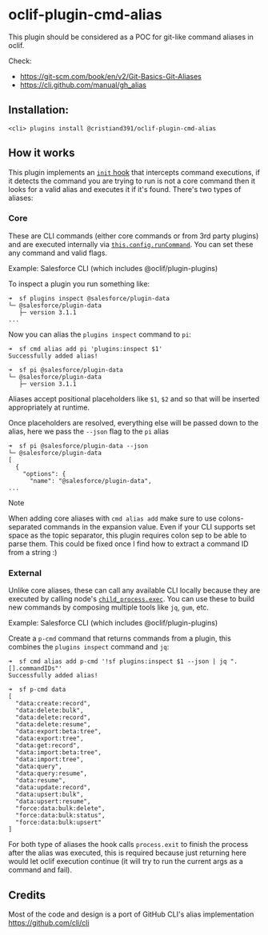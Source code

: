 # oclif-plugin-cmd-alias

This plugin should be considered as a POC for git-like command aliases in oclif.

Check:
* https://git-scm.com/book/en/v2/Git-Basics-Git-Aliases
* https://cli.github.com/manual/gh_alias

## Installation:

```
<cli> plugins install @cristiand391/oclif-plugin-cmd-alias
```

## How it works
This plugin implements an [`init` hook](https://oclif.io/docs/hooks#lifecycle-events) that intercepts command executions, if it detects the command you are trying to run is not a core command then it looks for a valid alias and executes it if it's found.
There's two types of aliases:

### Core
These are CLI commands (either core commands or from 3rd party plugins) and are executed internally via [`this.config.runCommand`](https://oclif.io/docs/running_programmatically/#calling-commands-directly).
You can set these any command and valid flags.

Example:
Salesforce CLI (which includes @oclif/plugin-plugins)

To inspect a plugin you run something like:
```
➜  sf plugins inspect @salesforce/plugin-data
└─ @salesforce/plugin-data
   ├─ version 3.1.1
...
```

Now you can alias the `plugins inspect` command to `pi`:
```
➜  sf cmd alias add pi 'plugins:inspect $1'
Successfully added alias!

➜  sf pi @salesforce/plugin-data
└─ @salesforce/plugin-data
   ├─ version 3.1.1
```

Aliases accept positional placeholders like `$1`, `$2` and so that will be inserted appropriately at runtime.


Once placeholders are resolved, everything else will be passed down to the alias, here we pass the `--json` flag to the `pi` alias
```
➜  sf pi @salesforce/plugin-data --json
└─ @salesforce/plugin-data
[
  {
    "options": {
      "name": "@salesforce/plugin-data",
...

```

> [!NOTE]  
> When adding core aliases with `cmd alias add` make sure to use colons-separated commands in the expansion value. Even if your CLI supports set space as the topic separator, this plugin requires colon sep to be able to parse them. This could be fixed once I find how to extract a command ID from a string :)


### External
Unlike core aliases, these can call any available CLI locally because they are executed by calling node's [`child_process.exec`](https://nodejs.org/dist/latest-v20.x/docs/api/child_process.html#child_processexeccommand-options-callback).
You can use these to build new commands by composing multiple tools like `jq`, `gum`, etc.

Example:
Salesforce CLI (which includes @oclif/plugin-plugins)

Create a `p-cmd` command that returns commands from a plugin, this combines the `plugins inspect` command and `jq`:
```
➜  sf cmd alias add p-cmd '!sf plugins:inspect $1 --json | jq ".[].commandIDs"'
Successfully added alias!

➜  sf p-cmd data
[
  "data:create:record",
  "data:delete:bulk",
  "data:delete:record",
  "data:delete:resume",
  "data:export:beta:tree",
  "data:export:tree",
  "data:get:record",
  "data:import:beta:tree",
  "data:import:tree",
  "data:query",
  "data:query:resume",
  "data:resume",
  "data:update:record",
  "data:upsert:bulk",
  "data:upsert:resume",
  "force:data:bulk:delete",
  "force:data:bulk:status",
  "force:data:bulk:upsert"
]
```


For both type of aliases the hook calls `process.exit` to finish the process after the alias was executed, this is required because just returning here would let oclif execution continue (it will try to run the current args as a command and fail).

## Credits
Most of the code and design is a port of GitHub CLI's alias implementation https://github.com/cli/cli
